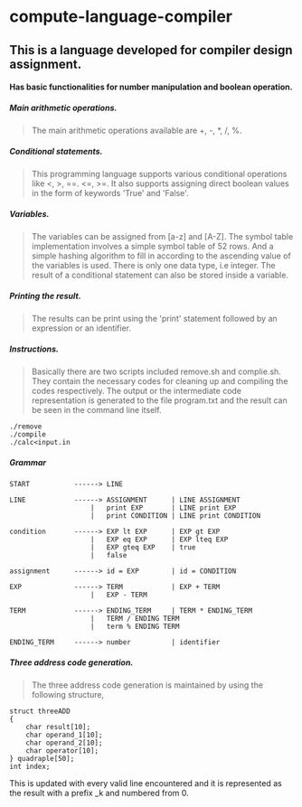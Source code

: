 # compute-language-compiler

## This is a language developed for compiler design assignment.



#### Has basic functionalities for number manipulation and boolean operation.

##### Main arithmetic operations.
> The main arithmetic operations available are +, -, *, /, %. 


##### Conditional statements.
> This programming language supports various conditional operations like <, >, ==. <=, >=.
It also supports assigning direct boolean values in the form of keywords 'True' and 'False'.

##### Variables.
> The variables can be assigned from [a-z] and [A-Z]. The symbol table implementation involves
a simple symbol table of 52 rows. And a simple hashing algorithm to fill in according to the 
ascending value of the variables is used. There is only one data type, i.e integer.
The result of a conditional statement can also be stored inside a variable.

##### Printing the result.
> The results can be print using the 'print' statement followed by an expression or an identifier.

##### Instructions.
> Basically there are two scripts included remove.sh and complie.sh.
They contain the necessary codes for cleaning up and compiling the codes respectively.
The output or the intermediate code representation is generated to the file program.txt
and the result can be seen in the command line itself.

```
./remove
./compile
./calc<input.in
```

##### Grammar

```
START			------>	LINE

LINE			------>	ASSIGNMENT 		| LINE ASSIGNMENT
					|	print EXP  		| LINE print EXP
					|	print CONDITION | LINE print CONDITION

condition 		------>	EXP lt EXP 		| EXP gt EXP
					|	EXP eq EXP 		| EXP lteq EXP
					| 	EXP gteq EXP 	| true
					| 	false

assignment 		------>	id = EXP 		| id = CONDITION

EXP 			------>	TERM 			| EXP + TERM          		
					| 	EXP - TERM

TERM			------>	ENDING_TERM 	| TERM * ENDING_TERM
					| 	TERM / ENDING TERM
					|	term % ENDING TERM

ENDING_TERM		------>	number 			| identifier

```

##### Three address code generation.
> The three address code generation is maintained by using the following structure,
```
struct threeADD
{
	char result[10];
	char operand_1[10];
	char operand_2[10];
	char operator[10];
} quadraple[50];
int index;
```
This is updated with every valid line encountered and it is represented as the result with a prefix _k and numbered from 0.

